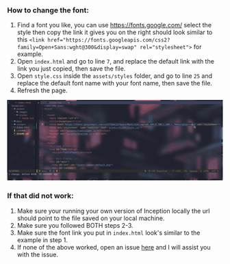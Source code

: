 ### How to change the font:
1. Find a font you like, you can use https://fonts.google.com/ select the style then copy the link it gives you on the right should look similar to this `<link href="https://fonts.googleapis.com/css2?family=Open+Sans:wght@300&display=swap" rel="stylesheet">` for example.
2. Open `index.html` and go to line `7`, and replace the default link with the link you just copied, then save the file.
3. Open `style.css` inside the `assets/styles` folder, and go to line `25` and replace the default font name with your font name, then save the file.
4. Refresh the page.

<img src=https://github.com/antonio-hickey/Inception/blob/main/assets/images/Doc%20Gifs/changeFont.gif width="700"/>

### If that did not work:
1. Make sure your running your own version of Inception locally the url should point to the file saved on your local machine.
2. Make sure you followed BOTH steps 2-3.
3. Make sure the font link you put in `index.html` look's similar to the example in step 1.
4. If none of the above worked, open an issue [here](https://github.com/antonio-hickey/Inception/issues/new) and I will assist you with the issue.

